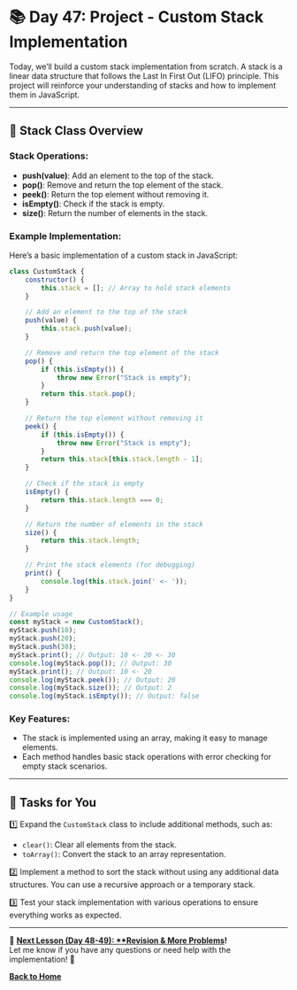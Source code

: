 # **📚 Day 47: Project - Custom Stack Implementation**  

Today, we’ll build a custom stack implementation from scratch. A stack is a linear data structure that follows the Last In First Out (LIFO) principle. This project will reinforce your understanding of stacks and how to implement them in JavaScript.

---

## **🔹 Stack Class Overview**  

### **Stack Operations**:
- **push(value)**: Add an element to the top of the stack.
- **pop()**: Remove and return the top element of the stack.
- **peek()**: Return the top element without removing it.
- **isEmpty()**: Check if the stack is empty.
- **size()**: Return the number of elements in the stack.

### **Example Implementation**:
Here’s a basic implementation of a custom stack in JavaScript:

```js
class CustomStack {
    constructor() {
        this.stack = []; // Array to hold stack elements
    }

    // Add an element to the top of the stack
    push(value) {
        this.stack.push(value);
    }

    // Remove and return the top element of the stack
    pop() {
        if (this.isEmpty()) {
            throw new Error("Stack is empty");
        }
        return this.stack.pop();
    }

    // Return the top element without removing it
    peek() {
        if (this.isEmpty()) {
            throw new Error("Stack is empty");
        }
        return this.stack[this.stack.length - 1];
    }

    // Check if the stack is empty
    isEmpty() {
        return this.stack.length === 0;
    }

    // Return the number of elements in the stack
    size() {
        return this.stack.length;
    }

    // Print the stack elements (for debugging)
    print() {
        console.log(this.stack.join(' <- '));
    }
}

// Example usage
const myStack = new CustomStack();
myStack.push(10);
myStack.push(20);
myStack.push(30);
myStack.print(); // Output: 10 <- 20 <- 30
console.log(myStack.pop()); // Output: 30
myStack.print(); // Output: 10 <- 20
console.log(myStack.peek()); // Output: 20
console.log(myStack.size()); // Output: 2
console.log(myStack.isEmpty()); // Output: false
```

### **Key Features**:
- The stack is implemented using an array, making it easy to manage elements.
- Each method handles basic stack operations with error checking for empty stack scenarios.

---

## **📝 Tasks for You**  
1️⃣ Expand the `CustomStack` class to include additional methods, such as:
   - `clear()`: Clear all elements from the stack.
   - `toArray()`: Convert the stack to an array representation.
  
2️⃣ Implement a method to sort the stack without using any additional data structures. You can use a recursive approach or a temporary stack.

3️⃣ Test your stack implementation with various operations to ensure everything works as expected.

---

🎯 **[Next Lesson (Day 48-49): **Revision & More Problems](../day_48-49/README.md)!**  
Let me know if you have any questions or need help with the implementation! 🚀

[**Back to Home**](../../../)